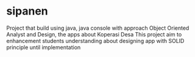 # sipanen
Project that build using java, java console with approach Object Oriented Analyst and Design, the apps about Koperasi Desa 
This project aim to enhancement students understanding about designing app with SOLID principle until implementation
